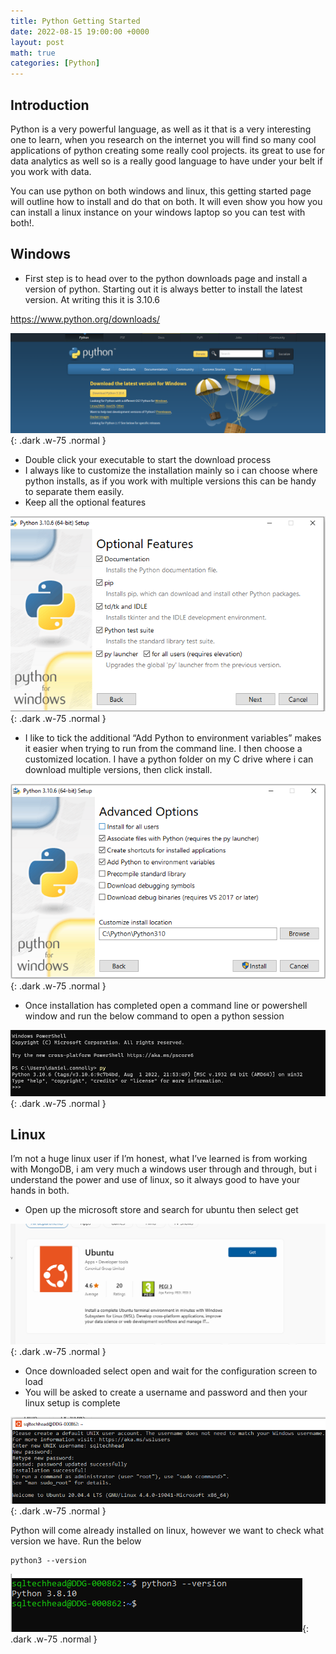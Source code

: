 ```yaml
---
title: Python Getting Started
date: 2022-08-15 19:00:00 +0000
layout: post
math: true
categories: [Python]
---
```

## Introduction

Python is a very powerful language, as well as it that is a very interesting one to learn, when you research on the internet you will find so many cool applications of python creating some really cool projects. its great to use for data analytics as well so is a really good language to have under your belt if you work with data.

You can use python on both windows and linux, this getting started page will outline how to install and do that on both. It will even show you how you can install a linux instance on your windows laptop so you can test with both!.

## Windows
- First step is to head over to the python downloads page and install a version of python. Starting out it is always better to install the latest version. At writing this it is 3.10.6

<https://www.python.org/downloads/>

![PythonInstall](/assets/images/PythonGettingStarted.png){: .dark .w-75 .normal }

- Double click your executable to start the download process
- I always like to customize the installation mainly so i can choose where python installs, as if you work with multiple versions this can be handy to separate them easily.
- Keep all the optional features

![PythonInstall](/assets/images/PythonGettingStarted1.png){: .dark .w-75 .normal }

- I like to tick the additional “Add Python to environment variables” makes it easier when trying to run from the command line. I then choose a customized location. I have a python folder on my C drive where i can download multiple versions, then click install.

![PythonInstall](/assets/images/PythonGettingStarted2.png){: .dark .w-75 .normal }

- Once installation has completed open a command line or powershell window and run the below command to open a python session

![PythonInstall](/assets/images/PythonGettingStarted3.png){: .dark .w-75 .normal }

## Linux
I’m not a huge linux user if I’m honest, what I’ve learned is from working with MongoDB, i am very much a windows user through and through, but i understand the power and use of linux, so it always good to have your hands in both.

- Open up the microsoft store and search for ubuntu then select get

![PythonInstall](/assets/images/PythonGettingStarted4.png){: .dark .w-75 .normal }

- Once downloaded select open and wait for the configuration screen to load
- You will be asked to create a username and password and then your linux setup is complete

![PythonInstall](/assets/images/PythonGettingStarted5.png){: .dark .w-75 .normal }

Python will come already installed on linux, however we want to check what version we have. Run the below

```shell
python3 --version
```

![PythonInstall](/assets/images/PythonGettingStarted6.png){: .dark .w-75 .normal }
